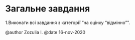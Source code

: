 # Загальне завдання

1.Виконати всі завдання з категорії “на оцінку “відмінно””.

@author Zozulia I.
@date 16-nov-2020

